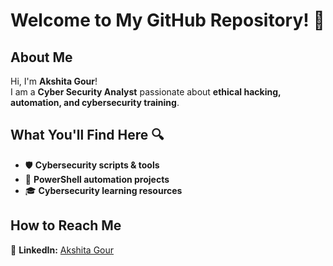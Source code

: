 # Welcome to My GitHub Repository! 👋

## About Me
Hi, I'm **Akshita Gour**!  
I am a **Cyber Security Analyst** passionate about **ethical hacking, automation, and cybersecurity training**.  

## What You'll Find Here 🔍
- 🛡️ **Cybersecurity scripts & tools**  
- 📜 **PowerShell automation projects**  
- 🎓 **Cybersecurity learning resources**  

## How to Reach Me  
🔗 **LinkedIn:** [Akshita Gour](https://www.linkedin.com/in/akshita-g-6a24871a4/)  

